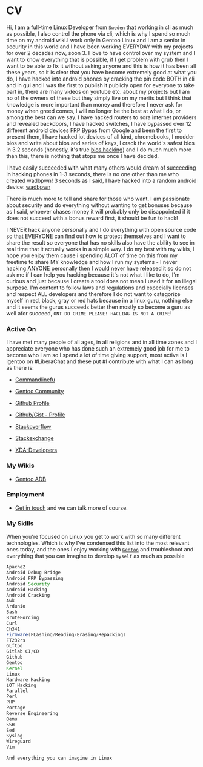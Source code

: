 # CV

Hi, I am a full-time Linux Developer from `Sweden` that working in cli as much as possible, I also control the phone via cli, which is why I spend so much time on my android wiki.I work only in Gentoo Linux and I am a senior in security in this world and I have been working EVERYDAY with my projects for over 2 decades now, soon 3. I love to have control over my system and I want to know everything that is possible, if I get problem with grub then I want to be able to fix it without asking anyone and this is how it has been all these years, so it is clear that you have become extremely good at what you do, I have hacked into android phones by cracking the pin code BOTH in cli and in gui and I was the first to publish it publicly open for everyone to take part in, there are many videos on youtube etc. about my projects but I am no of the owners of these but they simply live on my merits but I think that knowledge is more important than money and therefore I never ask for money when greed comes, I will no longer be the best at what I do, or among the best can we say. I have hacked routers to sora internet providers and revealed backdoors, I have hacked switches, I have bypassed over 12 different android devices FRP Bypas from Google and been the first to present them, I have hacked iot devices of all kind, chromebooks, I modder bios and write about bios and series of keys, I crack the world's safest bios in 3.2 seconds (honestly, it's true [bios hacking](https://www.nr1.nu/android/adb/readme/)) and I do much much more than this, there is nothing that stops me once I have decided.

I have easily succeeded with what many others would dream of succeeding in hacking phones in 1-3 seconds, there is no one other than me who created wadbpwn! 3 seconds as I said, I have hacked into a random android device: [wadbpwn](https://pastebin.com/raw/DtFSMBsF)

There is much more to tell and share for those who want. I am passionate about security and do everything without wanting to get bonuses because as I said, whoever chases money it will probably only be disappointed if it does not succeed with a bonus reward first, it should be fun to hack!

I NEVER hack anyone personally and I do everything with open source code so that EVERYONE can find out how to protect themselves and I want to share the result so everyone that has no skills also have the ability to see in real time that it actually works in a simple way. I do my best with my wikis, I hope you enjoy them cause i spending ALOT of time on this from my freetime to share MY knowledge and how I run my systems - I never hacking ANYONE personally then I would never have released it so do not ask me if I can help you hacking because it's not what I like to do, I'm curious and just because I create a tool does not mean I used it for an illegal purpose. I'm content to follow laws and regulations and especially licenses and respect ALL developers and therefore I do not want to categorize myself in red, black, gray or red hats because im a linux guru, nothing else and it seems the gurus succeeds better then mostly so become a guru as well afor succeed, `ONT DO CRIME PLEASE! HACLING IS NOT A CRIME`! 

### Active On

I have met many people of all ages, in all religions and in all time zones and I appreciate everyone who has done such an extremely good job for me to become who I am so I spend a lot of time giving support, most active is I igentoo on #LiberaChat and these put #I contribute with what I can as long as there is:

* [Commandlinefu](https://www.commandlinefu.com/commands/by/wuseman1)

* [Gentoo Community](https://wiki.gentoo.org/wiki/User:Wuseman)

* [Github Profile](https://github.com/wuseman)

* [Github/Gist - Profile](https://gist.github.com/wuseman)

* [Stackoverflow](https://stackoverflow.com/users/9887151/wuseman)

* [Stackexchange](https://unix.stackexchange.com/users/293847/wuseman)

* [XDA-Developers](https://forum.xda-developers.com/m/wuseman.9065022/#adav_achievements)

### My Wikis

* [Gentoo ADB](https://wiki.gentoo.org/wiki/Android/adb)

### Employment

* [Get in touch](../Contact/README.md) and we can talk more of course. 

### My Skills

When you're focused on Linux you get to work with so many different technologies. 
Which is why I've condensed this list into the most relevant ones today, and the ones I enjoy working with [`Gentoo`](https://www.gentoo.org) and troubleshoot and everything that you can imagine to develop `myself` as much as possible

```Java
Apache2
Android Debug Bridge 
Android FRP Bypassing
Android Security
Android Hacking
Android Cracking
Awk
Ardunio
Bash
BruteForcing
Curl
Ch341
Firmware(FLashing/Reading/Erasing/Repacking)
FT232rs
GLftpd
Gitlab CI/CD
Github
Gentoo
Kernel
Linux
Hardware Hacking
iOT Hacking
Parallel 
Perl
PHP
Portage
Reverse Engineering
Qemu
SSH
Sed
Syslog
Wireguard
Vim

And everything you can imagine in Linux
```



